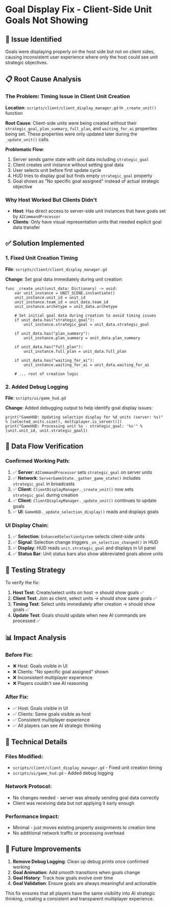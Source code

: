 # Goal Display Fix - Client-Side Unit Goals Not Showing

## 🚨 **Issue Identified**

Goals were displaying properly on the host side but not on client sides, causing inconsistent user experience where only the host could see unit strategic objectives.

## 📋 **Root Cause Analysis**

### **The Problem: Timing Issue in Client Unit Creation**

**Location**: `scripts/client/client_display_manager.gd` in `_create_unit()` function

**Root Cause**: Client-side units were being created without their `strategic_goal`, `plan_summary`, `full_plan`, and `waiting_for_ai` properties being set. These properties were only updated later during the `_update_unit()` calls.

**Problematic Flow**:
1. Server sends game state with unit data including `strategic_goal`
2. Client creates unit instance without setting goal data
3. User selects unit before first update cycle
4. HUD tries to display goal but finds empty `strategic_goal` property
5. Goal shows as "No specific goal assigned" instead of actual strategic objective

### **Why Host Worked But Clients Didn't**

- **Host**: Has direct access to server-side unit instances that have goals set by `AICommandProcessor`
- **Clients**: Only have visual representation units that needed explicit goal data transfer

## ✅ **Solution Implemented**

### **1. Fixed Unit Creation Timing**

**File**: `scripts/client/client_display_manager.gd`

**Change**: Set goal data immediately during unit creation:

```gdscript
func _create_unit(unit_data: Dictionary) -> void:
    var unit_instance = UNIT_SCENE.instantiate()
    unit_instance.unit_id = unit_id
    unit_instance.team_id = unit_data.team_id
    unit_instance.archetype = unit_data.archetype
    
    # Set initial goal data during creation to avoid timing issues
    if unit_data.has("strategic_goal"):
        unit_instance.strategic_goal = unit_data.strategic_goal
    
    if unit_data.has("plan_summary"):
        unit_instance.plan_summary = unit_data.plan_summary
    
    if unit_data.has("full_plan"):
        unit_instance.full_plan = unit_data.full_plan
    
    if unit_data.has("waiting_for_ai"):
        unit_instance.waiting_for_ai = unit_data.waiting_for_ai
    
    # ... rest of creation logic
```

### **2. Added Debug Logging**

**File**: `scripts/ui/game_hud.gd`

**Change**: Added debugging output to help identify goal display issues:

```gdscript
print("GameHUD: Updating selection display for %d units (server: %s)" % [selected_units.size(), multiplayer.is_server()])
print("GameHUD: Processing unit %s - strategic_goal: '%s'" % [unit.unit_id, unit.strategic_goal])
```

## 🔄 **Data Flow Verification**

### **Confirmed Working Path**:
1. ✅ **Server**: `AICommandProcessor` sets `strategic_goal` on server units
2. ✅ **Network**: `ServerGameState._gather_game_state()` includes `strategic_goal` in broadcasts
3. ✅ **Client**: `ClientDisplayManager._create_unit()` now sets `strategic_goal` during creation
4. ✅ **Client**: `ClientDisplayManager._update_unit()` continues to update goals
5. ✅ **UI**: `GameHUD._update_selection_display()` reads and displays goals

### **UI Display Chain**:
1. ✅ **Selection**: `EnhancedSelectionSystem` selects client-side units
2. ✅ **Signal**: Selection change triggers `_on_selection_changed()` in HUD
3. ✅ **Display**: HUD reads `unit.strategic_goal` and displays in UI panel
4. ✅ **Status Bar**: Unit status bars also show abbreviated goals above units

## 🧪 **Testing Strategy**

To verify the fix:

1. **Host Test**: Create/select units on host → should show goals ✅
2. **Client Test**: Join as client, select units → should show same goals ✅
3. **Timing Test**: Select units immediately after creation → should show goals ✅
4. **Update Test**: Goals should update when new AI commands are processed ✅

## 📊 **Impact Analysis**

### **Before Fix**:
- ❌ Host: Goals visible in UI
- ❌ Clients: "No specific goal assigned" shown
- ❌ Inconsistent multiplayer experience
- ❌ Players couldn't see AI reasoning

### **After Fix**:
- ✅ Host: Goals visible in UI
- ✅ Clients: Same goals visible as host
- ✅ Consistent multiplayer experience  
- ✅ All players can see AI strategic thinking

## 🔧 **Technical Details**

### **Files Modified**:
- `scripts/client/client_display_manager.gd` - Fixed unit creation timing
- `scripts/ui/game_hud.gd` - Added debug logging

### **Network Protocol**:
- No changes needed - server was already sending goal data correctly
- Client was receiving data but not applying it early enough

### **Performance Impact**:
- Minimal - just moves existing property assignments to creation time
- No additional network traffic or processing overhead

## 🚀 **Future Improvements**

1. **Remove Debug Logging**: Clean up debug prints once confirmed working
2. **Goal Animation**: Add smooth transitions when goals change
3. **Goal History**: Track how goals evolve over time
4. **Goal Validation**: Ensure goals are always meaningful and actionable

This fix ensures that all players have the same visibility into AI strategic thinking, creating a consistent and transparent multiplayer experience. 